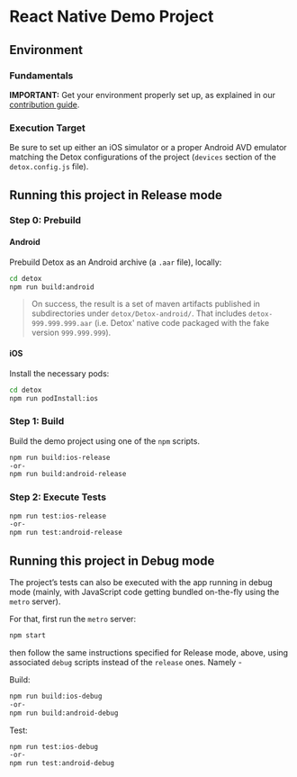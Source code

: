 # React Native Demo Project

## Environment

### Fundamentals

**IMPORTANT:** Get your environment properly set up, as explained in our [contribution guide](../../docs/contributing.md).

### Execution Target

Be sure to set up either an iOS simulator or a proper Android AVD emulator matching the Detox configurations of the project (`devices` section of the `detox.config.js` file).

## Running this project in Release mode

### Step 0: Prebuild

#### Android

Prebuild Detox as an Android archive (a `.aar` file), locally:

```sh
cd detox
npm run build:android
```

> On success, the result is a set of maven artifacts published in subdirectories under `detox/Detox-android/`. That includes `detox-999.999.999.aar` (i.e. Detox' native code packaged with the fake version `999.999.999`).

#### iOS

Install the necessary pods:

```sh
cd detox
npm run podInstall:ios
```

### Step 1: Build

Build the demo project using one of the `npm` scripts.

```sh
npm run build:ios-release
-or-
npm run build:android-release
```

### Step 2: Execute Tests

```sh
npm run test:ios-release
-or-
npm run test:android-release
```

## Running this project in Debug mode

The project’s tests can also be executed with the app running in debug mode (mainly, with JavaScript code getting bundled on-the-fly using the `metro` server).

For that, first run the `metro` server:

```sh
npm start
```

then follow the same instructions specified for Release mode, above, using associated `debug` scripts instead of the `release` ones. Namely -

Build:

```sh
npm run build:ios-debug
-or-
npm run build:android-debug
```

Test:

```sh
npm run test:ios-debug
-or-
npm run test:android-debug
```

